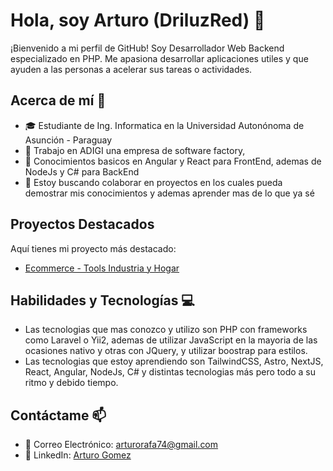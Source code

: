 # Hola, soy Arturo (DriluzRed) 👋

¡Bienvenido a mi perfil de GitHub! Soy Desarrollador Web Backend especializado en PHP. Me apasiona desarrollar aplicaciones utiles y que ayuden a las personas a acelerar sus tareas o actividades.

## Acerca de mí 🌟

- 🎓 Estudiante de Ing. Informatica en la Universidad Autonónoma de Asunción - Paraguay
- 💼 Trabajo en ADIGI una empresa de software factory,
- 🌱 Conocimientos basicos en Angular y React para FrontEnd, ademas de NodeJs y C# para BackEnd
- 👯 Estoy buscando colaborar en proyectos en los cuales pueda demostrar mis conocimientos y ademas aprender mas de lo que ya sé

## Proyectos Destacados

Aquí tienes  mi proyecto más destacado:

- [Ecommerce - Tools Industria y Hogar](https://www.toolsindustriayhogar.com.py/)

## Habilidades y Tecnologías 💻

- Las tecnologias que mas conozco y utilizo son PHP con frameworks como Laravel o Yii2, ademas de utilizar JavaScript en la mayoria de las ocasiones nativo y otras con JQuery, y utilizar boostrap para estilos.
- Las tecnologias que estoy aprendiendo son TailwindCSS, Astro, NextJS, React, Angular, NodeJs, C# y distintas tecnologias más pero todo a su ritmo y debido tiempo.

## Contáctame 📫

- 📧 Correo Electrónico: arturorafa74@gmail.com
- 💼 LinkedIn: [Arturo Gomez](www.linkedin.com/in/arturogo-)

